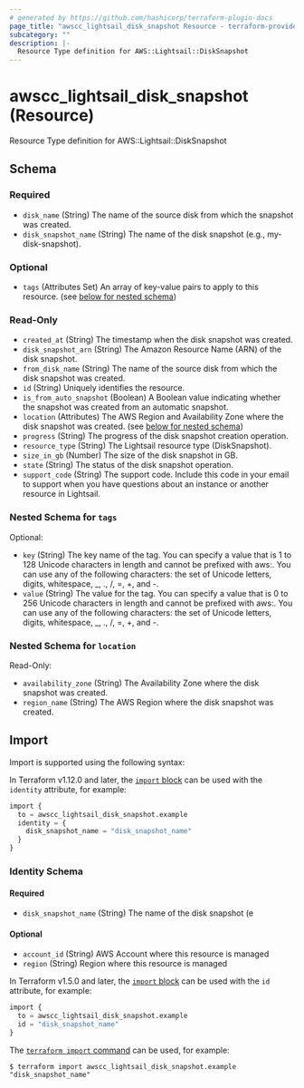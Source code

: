 ```yaml
---
# generated by https://github.com/hashicorp/terraform-plugin-docs
page_title: "awscc_lightsail_disk_snapshot Resource - terraform-provider-awscc"
subcategory: ""
description: |-
  Resource Type definition for AWS::Lightsail::DiskSnapshot
---
```


# awscc_lightsail_disk_snapshot (Resource)

Resource Type definition for AWS::Lightsail::DiskSnapshot



<!-- schema generated by tfplugindocs -->
## Schema

### Required

- `disk_name` (String) The name of the source disk from which the snapshot was created.
- `disk_snapshot_name` (String) The name of the disk snapshot (e.g., my-disk-snapshot).

### Optional

- `tags` (Attributes Set) An array of key-value pairs to apply to this resource. (see [below for nested schema](#nestedatt--tags))

### Read-Only

- `created_at` (String) The timestamp when the disk snapshot was created.
- `disk_snapshot_arn` (String) The Amazon Resource Name (ARN) of the disk snapshot.
- `from_disk_name` (String) The name of the source disk from which the disk snapshot was created.
- `id` (String) Uniquely identifies the resource.
- `is_from_auto_snapshot` (Boolean) A Boolean value indicating whether the snapshot was created from an automatic snapshot.
- `location` (Attributes) The AWS Region and Availability Zone where the disk snapshot was created. (see [below for nested schema](#nestedatt--location))
- `progress` (String) The progress of the disk snapshot creation operation.
- `resource_type` (String) The Lightsail resource type (DiskSnapshot).
- `size_in_gb` (Number) The size of the disk snapshot in GB.
- `state` (String) The status of the disk snapshot operation.
- `support_code` (String) The support code. Include this code in your email to support when you have questions about an instance or another resource in Lightsail.

<a id="nestedatt--tags"></a>
### Nested Schema for `tags`

Optional:

- `key` (String) The key name of the tag. You can specify a value that is 1 to 128 Unicode characters in length and cannot be prefixed with aws:. You can use any of the following characters: the set of Unicode letters, digits, whitespace, _, ., /, =, +, and -.
- `value` (String) The value for the tag. You can specify a value that is 0 to 256 Unicode characters in length and cannot be prefixed with aws:. You can use any of the following characters: the set of Unicode letters, digits, whitespace, _, ., /, =, +, and -.


<a id="nestedatt--location"></a>
### Nested Schema for `location`

Read-Only:

- `availability_zone` (String) The Availability Zone where the disk snapshot was created.
- `region_name` (String) The AWS Region where the disk snapshot was created.

## Import

Import is supported using the following syntax:

In Terraform v1.12.0 and later, the [`import` block](https://developer.hashicorp.com/terraform/language/import) can be used with the `identity` attribute, for example:

```terraform
import {
  to = awscc_lightsail_disk_snapshot.example
  identity = {
    disk_snapshot_name = "disk_snapshot_name"
  }
}
```

<!-- schema generated by tfplugindocs -->
### Identity Schema

#### Required

- `disk_snapshot_name` (String) The name of the disk snapshot (e

#### Optional

- `account_id` (String) AWS Account where this resource is managed
- `region` (String) Region where this resource is managed

In Terraform v1.5.0 and later, the [`import` block](https://developer.hashicorp.com/terraform/language/import) can be used with the `id` attribute, for example:

```terraform
import {
  to = awscc_lightsail_disk_snapshot.example
  id = "disk_snapshot_name"
}
```

The [`terraform import` command](https://developer.hashicorp.com/terraform/cli/commands/import) can be used, for example:

```shell
$ terraform import awscc_lightsail_disk_snapshot.example "disk_snapshot_name"
```

